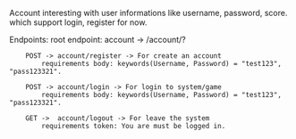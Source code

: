 Account interesting with user informations like username, password, score.
which support login, register for now.



Endpoints:
        root endpoint: account -> /account/?

        POST -> account/register -> For create an account
            requirements body: keywords(Username, Password) = "test123", "pass123321".

        POST -> account/login -> For login to system/game
            requirements body: keywords(Username, Password) = "test123", "pass123321".

        GET ->  account/logout -> For leave the system
            requirements token: You are must be logged in.
